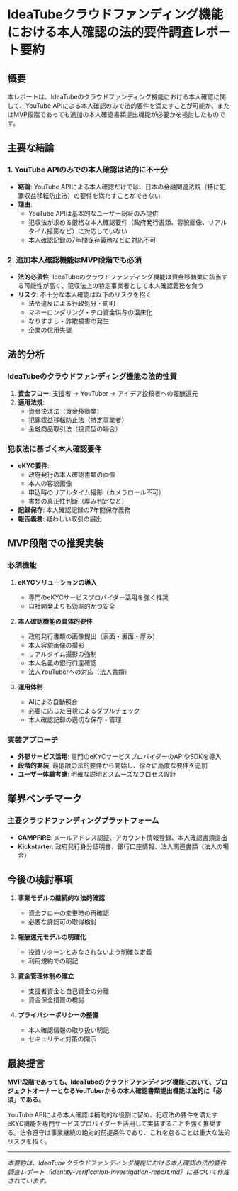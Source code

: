 # IdeaTubeクラウドファンディング機能における本人確認の法的要件調査レポート要約

## 概要

本レポートは、IdeaTubeのクラウドファンディング機能における本人確認に関して、YouTube APIによる本人確認のみで法的要件を満たすことが可能か、またはMVP段階であっても追加の本人確認書類提出機能が必要かを検討したものです。

## 主要な結論

### 1. YouTube APIのみでの本人確認は法的に不十分

- **結論**: YouTube APIによる本人確認だけでは、日本の金融関連法規（特に犯罪収益移転防止法）の要件を満たすことができない
- **理由**: 
  - YouTube APIは基本的なユーザー認証のみ提供
  - 犯収法が求める厳格な本人確認要件（政府発行書類、容貌画像、リアルタイム撮影など）に対応していない
  - 本人確認記録の7年間保存義務などに対応不可

### 2. 追加本人確認機能はMVP段階でも必須

- **法的必須性**: IdeaTubeのクラウドファンディング機能は資金移動業に該当する可能性が高く、犯収法上の特定事業者として本人確認義務を負う
- **リスク**: 不十分な本人確認は以下のリスクを招く
  - 法令違反による行政処分・罰則
  - マネーロンダリング・テロ資金供与の温床化
  - なりすまし・詐欺被害の発生
  - 企業の信用失墜

## 法的分析

### IdeaTubeのクラウドファンディング機能の法的性質

1. **資金フロー**: 支援者 → YouTuber → アイデア投稿者への報酬還元
2. **適用法規**: 
   - 資金決済法（資金移動業）
   - 犯罪収益移転防止法（特定事業者）
   - 金融商品取引法（投資型の場合）

### 犯収法に基づく本人確認要件

- **eKYC要件**: 
  - 政府発行の本人確認書類の画像
  - 本人の容貌画像
  - 申込時のリアルタイム撮影（カメラロール不可）
  - 書類の真正性判断（厚み判定など）
- **記録保存**: 本人確認記録の7年間保存義務
- **報告義務**: 疑わしい取引の届出

## MVP段階での推奨実装

### 必須機能

1. **eKYCソリューションの導入**
   - 専門のeKYCサービスプロバイダー活用を強く推奨
   - 自社開発よりも効率的かつ安全

2. **本人確認機能の具体的要件**
   - 政府発行書類の画像提出（表面・裏面・厚み）
   - 本人容貌画像の撮影
   - リアルタイム撮影の強制
   - 本人名義の銀行口座確認
   - 法人YouTuberへの対応（法人書類）

3. **運用体制**
   - AIによる自動照合
   - 必要に応じた目視によるダブルチェック
   - 本人確認記録の適切な保存・管理

### 実装アプローチ

- **外部サービス活用**: 専門のeKYCサービスプロバイダーのAPIやSDKを導入
- **段階的実装**: 最低限の法的要件から開始し、徐々に高度な要件を追加
- **ユーザー体験考慮**: 明確な説明とスムーズなプロセス設計

## 業界ベンチマーク

### 主要クラウドファンディングプラットフォーム

- **CAMPFIRE**: メールアドレス認証、アカウント情報登録、本人確認書類提出
- **Kickstarter**: 政府発行身分証明書、銀行口座情報、法人関連書類（法人の場合）

## 今後の検討事項

1. **事業モデルの継続的な法的確認**
   - 資金フローの変更時の再確認
   - 必要な許認可の取得検討

2. **報酬還元モデルの明確化**
   - 投資リターンとみなされないよう明確な定義
   - 利用規約での明記

3. **資金管理体制の確立**
   - 支援者資金と自己資金の分離
   - 資金保全措置の検討

4. **プライバシーポリシーの整備**
   - 本人確認情報の取り扱い明記
   - セキュリティ対策の開示

## 最終提言

**MVP段階であっても、IdeaTubeのクラウドファンディング機能において、プロジェクトオーナーとなるYouTuberからの本人確認書類提出機能は法的に「必須」である。**

YouTube APIによる本人確認は補助的な役割に留め、犯収法の要件を満たすeKYC機能を専門サービスプロバイダーを活用して実装することを強く推奨する。法令遵守は事業継続の絶対的前提条件であり、これを怠ることは重大な法的リスクを招く。

---

*本要約は、IdeaTubeクラウドファンディング機能における本人確認の法的要件調査レポート（identity-verification-investigation-report.md）に基づいて作成されています。* 